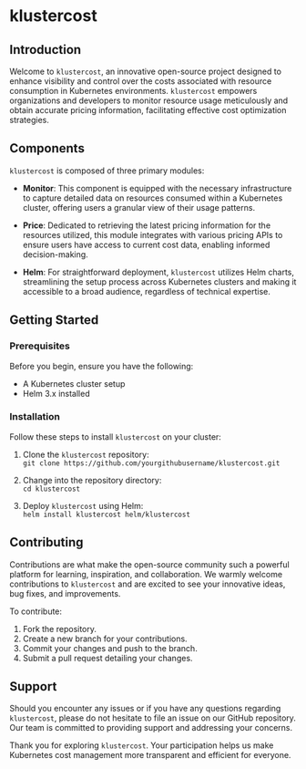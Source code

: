 # klustercost

## Introduction

Welcome to `klustercost`, an innovative open-source project designed to enhance visibility and control over the costs associated with resource consumption in Kubernetes environments. `klustercost` empowers organizations and developers to monitor resource usage meticulously and obtain accurate pricing information, facilitating effective cost optimization strategies.

## Components

`klustercost` is composed of three primary modules:

- **Monitor**: This component is equipped with the necessary infrastructure to capture detailed data on resources consumed within a Kubernetes cluster, offering users a granular view of their usage patterns.

- **Price**: Dedicated to retrieving the latest pricing information for the resources utilized, this module integrates with various pricing APIs to ensure users have access to current cost data, enabling informed decision-making.

- **Helm**: For straightforward deployment, `klustercost` utilizes Helm charts, streamlining the setup process across Kubernetes clusters and making it accessible to a broad audience, regardless of technical expertise.

## Getting Started

### Prerequisites

Before you begin, ensure you have the following:

- A Kubernetes cluster setup
- Helm 3.x installed

### Installation

Follow these steps to install `klustercost` on your cluster:

1. Clone the `klustercost` repository:  
`git clone https://github.com/yourgithubusername/klustercost.git`

2. Change into the repository directory:  
`cd klustercost`

3. Deploy `klustercost` using Helm:  
`helm install klustercost helm/klustercost`

## Contributing

Contributions are what make the open-source community such a powerful platform for learning, inspiration, and collaboration. We warmly welcome contributions to `klustercost` and are excited to see your innovative ideas, bug fixes, and improvements.

To contribute:

1. Fork the repository.
2. Create a new branch for your contributions.
3. Commit your changes and push to the branch.
4. Submit a pull request detailing your changes.

## Support

Should you encounter any issues or if you have any questions regarding `klustercost`, please do not hesitate to file an issue on our GitHub repository. Our team is committed to providing support and addressing your concerns.

Thank you for exploring `klustercost`. Your participation helps us make Kubernetes cost management more transparent and efficient for everyone.